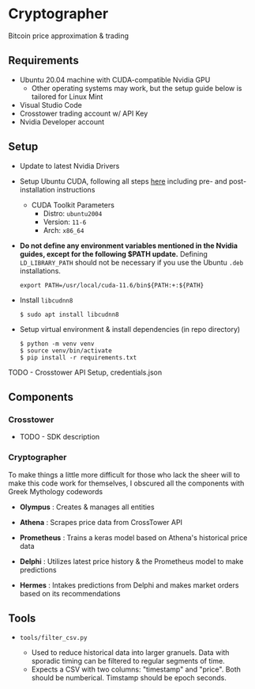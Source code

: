 # Cryptographer
Bitcoin price approximation & trading

## Requirements

- Ubuntu 20.04 machine with CUDA-compatible Nvidia GPU 
  - Other operating systems may work, but the setup guide below is tailored for Linux Mint
- Visual Studio Code
- Crosstower trading account w/ API Key
- Nvidia Developer account

## Setup

- Update to latest Nvidia Drivers

- Setup Ubuntu CUDA, following all steps [here](https://docs.nvidia.com/cuda/cuda-installation-guide-linux/index.html#ubuntu-installation) including pre- and post-installation instructions
  - CUDA Toolkit Parameters
    - Distro: `ubuntu2004`
    - Version: `11-6`
    - Arch: `x86_64`

- **Do not define any environment variables mentioned in the Nvidia guides, except for the following $PATH update.** Defining `LD_LIBRARY_PATH` should not be necessary if you use the Ubuntu `.deb` installations.

      export PATH=/usr/local/cuda-11.6/bin${PATH:+:${PATH}

- Install `libcudnn8`

      $ sudo apt install libcudnn8

- Setup virtual environment & install dependencies (in repo directory)
        
      $ python -m venv venv
      $ source venv/bin/activate
      $ pip install -r requirements.txt

TODO - Crosstower API Setup, credentials.json

## Components

### Crosstower

- TODO - SDK description

### Cryptographer

To make things a little more difficult for those who lack the sheer will to make this code work for themselves, I obscured all the components with Greek Mythology codewords

- **Olympus** : Creates & manages all entities

- **Athena** : Scrapes price data from CrossTower API

- **Prometheus** : Trains a keras model based on Athena's historical price data

- **Delphi** : Utilizes latest price history & the Prometheus model to make predictions

- **Hermes** : Intakes predictions from Delphi and makes market orders based on its recommendations 

## Tools

- `tools/filter_csv.py`
        
  - Used to reduce historical data into larger granuels. Data with sporadic timing can be filtered to regular segments of time.
  - Expects a CSV with two columns: "timestamp" and "price". Both should be numberical. Timstamp should be epoch seconds.
